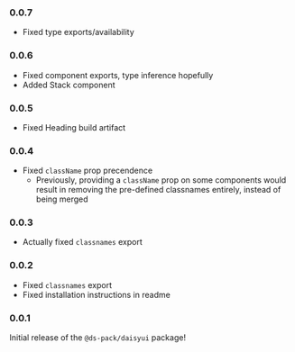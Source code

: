 ### 0.0.7

- Fixed type exports/availability

### 0.0.6

- Fixed component exports, type inference hopefully
- Added Stack component

### 0.0.5

- Fixed Heading build artifact

### 0.0.4

- Fixed `className` prop precendence
  - Previously, providing a `className` prop on some components would result in
    removing the pre-defined classnames entirely, instead of being merged

### 0.0.3

- Actually fixed `classnames` export

### 0.0.2

- Fixed `classnames` export
- Fixed installation instructions in readme

### 0.0.1

Initial release of the `@ds-pack/daisyui` package!
